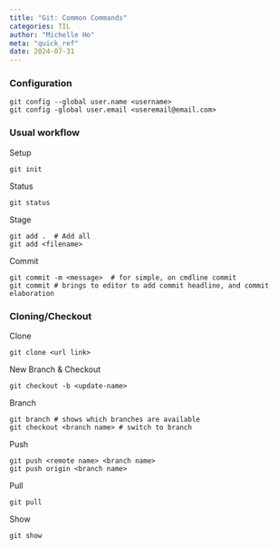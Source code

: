 ```yaml
---
title: "Git: Common Commands"
categories: TIL
author: "Michelle Ho"
meta: "quick_ref"
date: 2024-07-31
---
```


### Configuration
```
git config --global user.name <username>
git config -global user.email <useremail@email.com>
```

### Usual workflow
Setup
```
git init
```
Status
```
git status
```
Stage
```
git add .  # Add all
git add <filename> 
```
Commit 
```
git commit -m <message>  # for simple, on cmdline commit
git commit # brings to editor to add commit headline, and commit elaboration
```

### Cloning/Checkout
Clone
```
git clone <url link>
```
New Branch & Checkout 
```
git checkout -b <update-name> 
```
Branch
```
git branch # shows which branches are available
git checkout <branch name> # switch to branch
```
Push
```
git push <remote name> <branch name>
git push origin <branch name>
```
Pull
```
git pull
```
Show
```
git show
```




